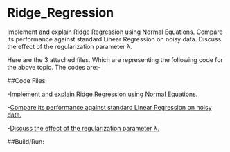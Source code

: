 # Ridge_Regression
Implement and explain Ridge Regression using Normal Equations. Compare its performance against standard Linear Regression on noisy data. Discuss the effect of the regularization parameter λ.

Here are the 3 attached files. Which are representing the following code for the above topic. The codes are:-

##Code Files:

-[Implement and explain Ridge Regression using Normal Equations.](temp.cpp)

-[Compare its performance against standard Linear Regression on noisy data.](RR_Performance.cpp)

-[Discuss the effect of the regularization parameter λ.](oooo.cpp)

##Build/Run:

